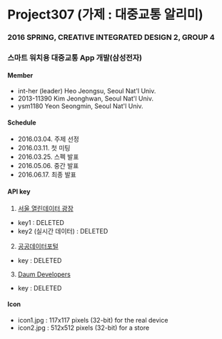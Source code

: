 # Project307 (가제 : 대중교통 알리미)
### 2016 SPRING, CREATIVE INTEGRATED DESIGN 2, GROUP 4
### 스마트 워치용 대중교통 App 개발(삼성전자)
#### Member
- int-her (leader) Heo Jeongsu, Seoul Nat'l Univ.
- 2013-11390 Kim Jeonghwan, Seoul Nat'l Univ.
- ysm1180 Yeon Seongmin, Seoul Nat'l Univ.

#### Schedule
- 2016.03.04. 주제 선정
- 2016.03.11. 첫 미팅
- 2016.03.25. 스펙 발표
- 2016.05.06. 중간 발표
- 2016.06.17. 최종 발표

#### API key
1. [서울 열린데이터 광장](http://data.seoul.go.kr)
  * key1 : DELETED
  * key2 (실시간 데이터) : DELETED
2. [공공데이터포털](http://www.data.go.kr)
  * key : DELETED
3. [Daum Developers](http://developers.daum.net)
  * key : DELETED

#### Icon
- icon1.jpg : 117x117 pixels (32-bit) for the real device
- icon2.jpg : 512x512 pixels (32-bit) for a store
